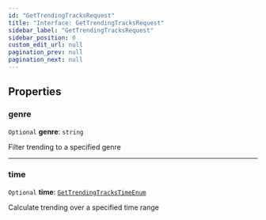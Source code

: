 ```yaml
---
id: "GetTrendingTracksRequest"
title: "Interface: GetTrendingTracksRequest"
sidebar_label: "GetTrendingTracksRequest"
sidebar_position: 0
custom_edit_url: null
pagination_prev: null
pagination_next: null
---
```


## Properties

### genre

 `Optional` **genre**: `string`

Filter trending to a specified genre

___

### time

 `Optional` **time**: [`GetTrendingTracksTimeEnum`](../enums/GetTrendingTracksTimeEnum.md)

Calculate trending over a specified time range
